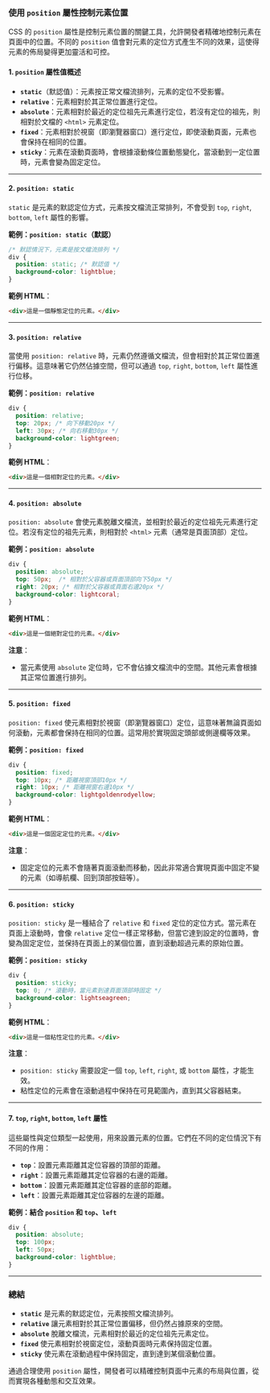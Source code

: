 ### **使用 `position` 屬性控制元素位置**

CSS 的 `position` 屬性是控制元素位置的關鍵工具，允許開發者精確地控制元素在頁面中的位置。不同的 `position` 值會對元素的定位方式產生不同的效果，這使得元素的佈局變得更加靈活和可控。

#### 1. **`position` 屬性值概述**

- **`static`**（默認值）：元素按正常文檔流排列，元素的定位不受影響。
- **`relative`**：元素相對於其正常位置進行定位。
- **`absolute`**：元素相對於最近的定位祖先元素進行定位，若沒有定位的祖先，則相對於文檔的 `<html>` 元素定位。
- **`fixed`**：元素相對於視窗（即瀏覽器窗口）進行定位，即使滾動頁面，元素也會保持在相同的位置。
- **`sticky`**：元素在滾動頁面時，會根據滾動條位置動態變化，當滾動到一定位置時，元素會變為固定定位。

---

#### 2. **`position: static`**

`static` 是元素的默認定位方式，元素按文檔流正常排列，不會受到 `top`, `right`, `bottom`, `left` 屬性的影響。

**範例：`position: static`（默認）**

```css
/* 默認情況下，元素是按文檔流排列 */
div {
  position: static; /* 默認值 */
  background-color: lightblue;
}
```

**範例 HTML**：
```html
<div>這是一個靜態定位的元素。</div>
```

---

#### 3. **`position: relative`**

當使用 `position: relative` 時，元素仍然遵循文檔流，但會相對於其正常位置進行偏移。這意味著它仍然佔據空間，但可以通過 `top`, `right`, `bottom`, `left` 屬性進行位移。

**範例：`position: relative`**

```css
div {
  position: relative;
  top: 20px; /* 向下移動20px */
  left: 30px; /* 向右移動30px */
  background-color: lightgreen;
}
```

**範例 HTML**：
```html
<div>這是一個相對定位的元素。</div>
```

---

#### 4. **`position: absolute`**

`position: absolute` 會使元素脫離文檔流，並相對於最近的定位祖先元素進行定位。若沒有定位的祖先元素，則相對於 `<html>` 元素（通常是頁面頂部）定位。

**範例：`position: absolute`**

```css
div {
  position: absolute;
  top: 50px;  /* 相對於父容器或頁面頂部向下50px */
  right: 20px; /* 相對於父容器或頁面右邊20px */
  background-color: lightcoral;
}
```

**範例 HTML**：
```html
<div>這是一個絕對定位的元素。</div>
```

**注意**：
- 當元素使用 `absolute` 定位時，它不會佔據文檔流中的空間。其他元素會根據其正常位置進行排列。

---

#### 5. **`position: fixed`**

`position: fixed` 使元素相對於視窗（即瀏覽器窗口）定位，這意味著無論頁面如何滾動，元素都會保持在相同的位置。這常用於實現固定頭部或側邊欄等效果。

**範例：`position: fixed`**

```css
div {
  position: fixed;
  top: 10px; /* 距離視窗頂部10px */
  right: 10px; /* 距離視窗右邊10px */
  background-color: lightgoldenrodyellow;
}
```

**範例 HTML**：
```html
<div>這是一個固定定位的元素。</div>
```

**注意**：
- 固定定位的元素不會隨著頁面滾動而移動，因此非常適合實現頁面中固定不變的元素（如導航欄、回到頂部按鈕等）。

---

#### 6. **`position: sticky`**

`position: sticky` 是一種結合了 `relative` 和 `fixed` 定位的定位方式。當元素在頁面上滾動時，會像 `relative` 定位一樣正常移動，但當它達到設定的位置時，會變為固定定位，並保持在頁面上的某個位置，直到滾動超過元素的原始位置。

**範例：`position: sticky`**

```css
div {
  position: sticky;
  top: 0; /* 滾動時，當元素到達頁面頂部時固定 */
  background-color: lightseagreen;
}
```

**範例 HTML**：
```html
<div>這是一個粘性定位的元素。</div>
```

**注意**：
- `position: sticky` 需要設定一個 `top`, `left`, `right`, 或 `bottom` 屬性，才能生效。
- 粘性定位的元素會在滾動過程中保持在可見範圍內，直到其父容器結束。

---

#### 7. **`top`, `right`, `bottom`, `left` 屬性**

這些屬性與定位類型一起使用，用來設置元素的位置。它們在不同的定位情況下有不同的作用：

- **`top`**：設置元素距離其定位容器的頂部的距離。
- **`right`**：設置元素距離其定位容器的右邊的距離。
- **`bottom`**：設置元素距離其定位容器的底部的距離。
- **`left`**：設置元素距離其定位容器的左邊的距離。

**範例：結合 `position` 和 `top`、`left`**

```css
div {
  position: absolute;
  top: 100px;
  left: 50px;
  background-color: lightblue;
}
```

---

### **總結**

- **`static`** 是元素的默認定位，元素按照文檔流排列。
- **`relative`** 讓元素相對於其正常位置偏移，但仍然占據原來的空間。
- **`absolute`** 脫離文檔流，元素相對於最近的定位祖先元素定位。
- **`fixed`** 使元素相對於視窗定位，滾動頁面時元素保持固定位置。
- **`sticky`** 使元素在滾動過程中保持固定，直到達到某個滾動位置。

通過合理使用 `position` 屬性，開發者可以精確控制頁面中元素的布局與位置，從而實現各種動態和交互效果。